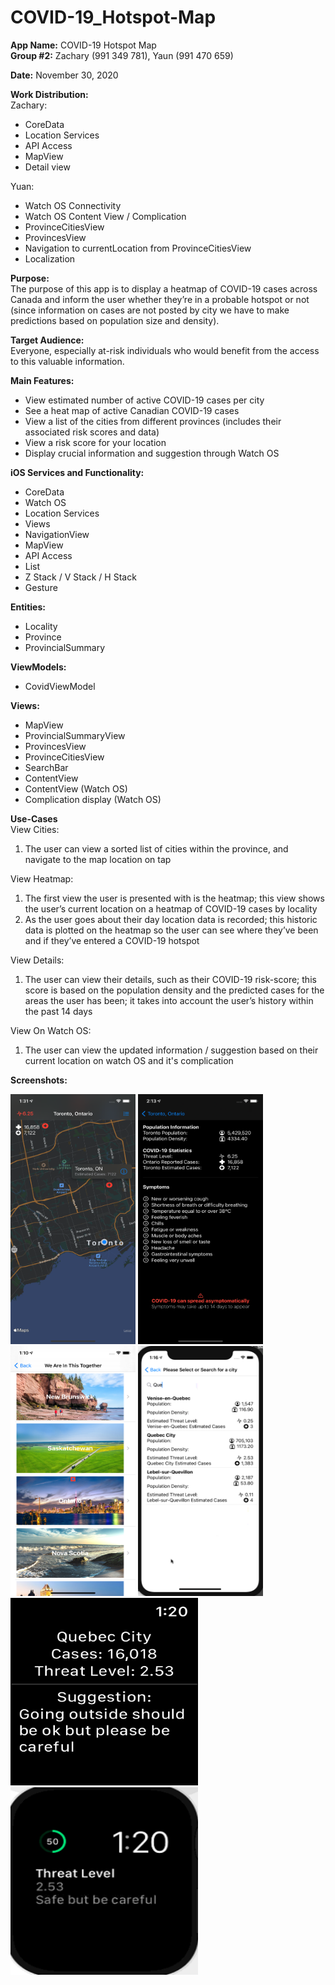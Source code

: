 # COVID-19_Hotspot-Map

**App Name:** COVID-19 Hotspot Map <br/>
**Group #2:** Zachary (991 349 781), Yaun (991 470 659)

**Date:** November 30, 2020

**Work Distribution:**<br/>
Zachary:
- CoreData
- Location Services
- API Access
- MapView
- Detail view

Yuan:
- Watch OS Connectivity
- Watch OS Content View / Complication
- ProvinceCitiesView
- ProvincesView
- Navigation to currentLocation from ProvinceCitiesView
- Localization

**Purpose:**<br/>
The purpose of this app is to display a heatmap of COVID-19 cases across Canada and inform the user whether they’re in a probable hotspot or not (since information on cases are not posted by city we have to make predictions based on population size and density).

**Target Audience:**<br/>
Everyone, especially at-risk individuals who would benefit from the access to this valuable information.

**Main Features:**
- View estimated number of active COVID-19 cases per city
-	See a heat map of active Canadian COVID-19 cases
-	View a list of the cities from different provinces (includes their associated risk scores and data)
-	View a risk score for your location
- Display crucial information and suggestion through Watch OS 

**iOS Services and Functionality:**
-	CoreData
-	Watch OS
-	Location Services
-	Views
-	NavigationView
-	MapView
-	API Access
- List
- Z Stack / V Stack / H Stack
- Gesture


**Entities:**
-	Locality
-	Province
-	ProvincialSummary

**ViewModels:**
-	CovidViewModel

**Views:**
-	MapView
-	ProvincialSummaryView
-	ProvincesView
- ProvinceCitiesView
- SearchBar
- ContentView
- ContentView (Watch OS)
- Complication display (Watch OS)

**Use-Cases**<br/>
View Cities:
1.	The user can view a sorted list of cities within the province, and navigate to the map location on tap

View Heatmap:
1.	The first view the user is presented with is the heatmap; this view shows the user’s current location on a heatmap of COVID-19 cases by locality
2.	As the user goes about their day location data is recorded; this historic data is plotted on the heatmap so the user can see where they’ve been and if they’ve entered a COVID-19 hotspot

View Details:
1.	The user can view their details, such as their COVID-19 risk-score; this score is based on the population density and the predicted cases for the areas the user has been; it takes into account the user’s history within the past 14 days

View On Watch OS:
1.  The user can view the updated information / suggestion based on their current location on watch OS and it's complication



**Screenshots:**


<img src="Screenshots/mapview.png"  width="200" height="400" />

<img src="Screenshots/detailview.png"  width="200" height="400" />

<img src="Screenshots/ProvincesView.png"  width="200" height="400" />

<img src="Screenshots/ProvinceCitiesView.png"  width="200" height="400" />

<img src="Screenshots/WatchContentView.png"  width="300" height="300" />

<img src="Screenshots/ComplicationView.png"  width="300" height="300" />

